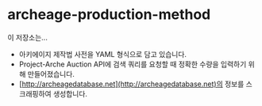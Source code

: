 # archeage-production-method

이 저장소는...

- 아키에이지 제작법 사전을 YAML 형식으로 담고 있습니다.
- Project-Arche Auction API에 검색 쿼리를 요청할 때 정확한 수량을 입력하기 위해 만들어졌습니다.
- [http://archeagedatabase.net](http://archeagedatabase.net)의 정보를 스크래핑하여 생성합니다.